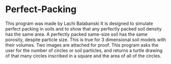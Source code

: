 # Perfect-Packing
This program was made by Lachi Balabanski
It is designed to simulate perfect packing in soils and to show that any perfectly packed soil density has the same area.
A perfectly packed same-size soil has the same porosity, despite particle size.
This is true for 3 dimensional soil models with their volumes.
Two images are attached for proof.
This program asks the user for the number of circles or soil particles, and returns a turtle drawing of that many circles inscribed in a square and the area of all of the circles.
